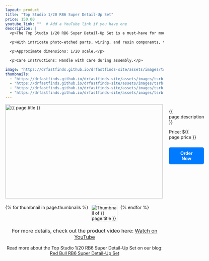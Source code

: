 ```yaml
---
layout: product
title: "Top Studio 1/20 RB6 Super Detail-Up Set"
price: 150.00
youtube_link: ""  # Add a YouTube link if you have one
description: |
  <p>The Top Studio 1/20 RB6 Super Detail-Up Set is a must-have for model builders looking to enhance the realism of their Red Bull Racing RB6 model kit. This detail-up set offers high-quality parts and detailed components that add a new level of accuracy and complexity to your build.</p>

  <p>With intricate photo-etched parts, wiring, and resin components, this set allows you to replicate the actual car with precision, making it perfect for dedicated modelers and F1 enthusiasts.</p>

  <p>Approximate dimensions: 1/20 scale.</p>

  <p>Care Instructions: Handle with care during assembly.</p>

image: "https://drfastfinds.github.io/drfastfinds-site/assets/images/tsrb.jpg"
thumbnails:
  - "https://drfastfinds.github.io/drfastfinds-site/assets/images/tsrb-1.jpg"
  - "https://drfastfinds.github.io/drfastfinds-site/assets/images/tsrb-2.jpg"
  - "https://drfastfinds.github.io/drfastfinds-site/assets/images/tsrb-3.jpg"
  - "https://drfastfinds.github.io/drfastfinds-site/assets/images/tsrb-4.jpg"
---
```


<div class="product-detail">
    <div class="product-image-box">
        <img class="main-image" src="{{ page.image }}" alt="{{ page.title }}">
    </div>
    <div class="product-text">
        <p>{{ page.description }}</p>
        <p>Price: ${{ page.price }}</p>
        <a href="{{ site.baseurl }}/order" class="buy-now">Order Now</a>
    </div>
</div>

<div class="thumbnail-carousel">
    {% for thumbnail in page.thumbnails %}
    <img class="thumbnail" src="{{ thumbnail }}" alt="Thumbnail of {{ page.title }}">
    {% endfor %}
</div>

<div style="text-align: center;">
    <p class="youtube-link">For more details, check out the product video here: 
        <a href="{{ page.youtube_link }}" target="_blank">Watch on YouTube</a>
    </p>
    <p>Read more about the Top Studio 1/20 RB6 Super Detail-Up Set on our blog: 
        <a href="https://drfastfinds.github.io/drfastfinds-site/collectibles/model%20kits/top%20studio/red%20bull/rb6/2024/09/25/red-bull-rb6-super-detail-up-set.html">Red Bull RB6 Super Detail-Up Set</a>
    </p>
</div>

<style>
.product-detail {
    display: flex;
    align-items: flex-start;
    gap: 20px;
    margin-bottom: 20px;
}

.product-image-box {
    flex-shrink: 0;
    width: 500px; 
    height: 300px; 
    overflow: hidden; 
}

.main-image {
    width: 100%; 
    height: 100%; 
    object-fit: contain; 
    display: block;
}

.product-text {
    max-width: 400px;
    flex-grow: 1;
}

.thumbnail-carousel {
    margin-top: 20px;
    display: flex;
    flex-wrap: wrap; 
    gap: 10px;
    justify-content: flex-start;
}

.thumbnail {
    max-width: 80px;
    cursor: pointer;
    border: 1px solid #ddd;
    border-radius: 4px;
}

.youtube-link {
    text-align: center;
    margin-top: 20px;
    font-size: 16px;
}

.buy-now {
    display: inline-block;
    padding: 10px 20px;
    margin-top: 10px;
    background-color: #007bff;
    color: #fff;
    text-decoration: none;
    border-radius: 5px;
    font-weight: bold;
    text-align: center;
}

.buy-now:hover {
    background-color: #0056b3;
}
</style>

<script>
document.addEventListener('DOMContentLoaded', function() {
    const mainImage = document.querySelector('.main-image');
    const thumbnails = document.querySelectorAll('.thumbnail');

    thumbnails.forEach(thumbnail => {
        thumbnail.addEventListener('click', function() {
            mainImage.src = this.src;
        });
    });
});
</script>
